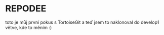 # REPODEE
toto je můj první pokus s TortoiseGit
a teď jsem to naklonoval do develop1 větve, kde to měním :)

